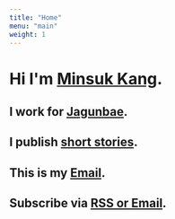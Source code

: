 ```yaml
---
title: "Home"
menu: "main"
weight: 1
---
```


# Hi I'm [Minsuk Kang](https://kangminsuk.com/about).

## I work for [Jagunbae](https://en.jagunbae.com).
## I publish [short stories](https://kangminsuk.com/stories/).  
## This is my [Email](https://letterbird.co/kang).
## Subscribe via [RSS or Email](https://kangminsuk.com/subscribe).  